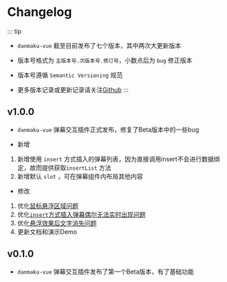 # Changelog

::: tip
- `danmaku-vue` 截至目前发布了七个版本，其中两次大更新版本
- 版本号格式为 `主版本号.次版本号.修订号`，小数点后为 `bug` 修正版本
- 版本号遵循 `Semantic Versioning` 规范

- 更多版本记录或更新记录请关注[Github](https://github.com/dshuais/danmaku-vue/releases)
:::

## v1.0.0
- `danmaku-vue` 弹幕交互插件正式发布，修复了Beta版本中的一些bug

- 新增
1. 新增使用 `insert` 方式插入的弹幕列表，因为直接调用insert不会进行数据绑定，故而提供获取`insertList` 方法
2. 新增默认 `slot` ，可在弹幕组件内布局其他内容

- 修改
1. 优化[鼠标悬浮区域问题](https://github.com/dshuais/danmaku-vue/issues/6)
2. 优化[`insert`方式插入弹幕偶尔无法实时出现问题](https://github.com/dshuais/danmaku-vue/issues/7)
3. 优化[悬浮效果后文字消失问题](https://github.com/dshuais/danmaku-vue/issues/10)
4. 更新文档和演示Demo

## v0.1.0
- `danmaku-vue` 弹幕交互插件发布了第一个Beta版本，有了基础功能